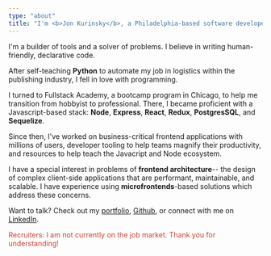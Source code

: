 ```yaml
---
type: "about"
title: "I'm <b>Jon Kurinsky</b>, a Philadelphia-based software developer working at <b>IKEA</b>."
---
```


<p>I'm a builder of tools and a solver of problems. I believe in writing human-friendly, declarative code.</p>
<p>After self-teaching <b>Python</b> to automate my job in logistics within the publishing industry, I fell in love with programming.</p>
<p>I turned to Fullstack Academy, a bootcamp program in Chicago, to help me transition from hobbyist to professional. There, I became proficient with a Javascript-based stack: <b>Node</b>, <b>Express</b>, <b>React</b>, <b>Redux</b>, <b>PostgresSQL</b>, and <b>Sequelize</b>.
</p>
<p>Since then, I've worked on business-critical frontend applications with millions of users, developer tooling to help teams magnify their productivity, and resources to help teach the Javacript and Node ecosystem.</p>
</p>
<p>I have a special interest in problems of <b>frontend architecture</b>-- the design of complex client-side applications that are performant, maintainable, and scalable. I have experience using <b>microfrontends</b>-based solutions which address these concerns.</p>

<p>Want to talk? Check out my <a href="/projects/">portfolio</a>, <a href="https://github.com/krnsk0">Github</a>, or connect with me on <a href="https://www.linkedin.com/in/krnsk0/">LinkedIn</a>.</p>

<p style="color: #CB4335">Recruiters: I am not currently on the job market. Thank you for understanding!</p>
